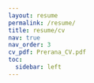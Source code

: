 ```yaml
---
layout: resume
permalink: /resume/
title: resume/cv
nav: true
nav_order: 3
cv_pdf: Prerana_CV.pdf
toc:
  sidebar: left
---
```

